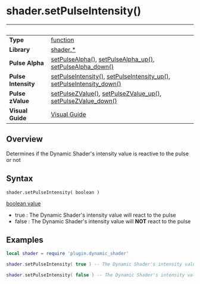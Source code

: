 # shader.setPulseIntensity()

|                      | &nbsp; 
| -------------------- | ---------------------------------------------------------------
| __Type__             | [function](http://docs.coronalabs.com/api/type/Function.html)
| __Library__          | [shader.*](README.md)
| __Pulse Alpha__      | [setPulseAlpha()](setPulseAlpha.markdown), [setPulseAlpha_up()](setPulseAlpha_up.markdown), [setPulseAlpha_down()](setPulseAlpha_down.markdown)
| __Pulse Intensity__  |[setPulseIntensity()](setPulseIntensity.markdown), [setPulseIntensity_up()](setPulseIntensity_up.markdown), [setPulseIntensity_down()](setPulseIntensity_down.markdown)
| __Pulse zValue__     |[setPulseZValue()](setPulseZValue.markdown), [setPulseZValue_up()](setPulseZValue_up.markdown), [setPulseZValue_down()](setPulseZValue_down.markdown)
| __Visual Guide__     | [Visual Guide](http://dynamicshader.com/)


## Overview

Determines if the Dynamic Shader's intensity value is reactive to the pulse or not


## Syntax

	shader.setPulseIntensity( boolean )

[boolean value](https://docs.coronalabs.com/api/type/Boolean.html)
 - true  : The Dynamic Shader's intensity value will react to the pulse
 - false : The Dynamic Shader's intensity value will __NOT__ react to the pulse

## Examples

``````lua
local shader = require 'plugin.dynamic_shader'

shader.setPulseIntensity( true ) -- The Dynamic Shader's intensity value will react to the pulse

shader.setPulseIntensity( false ) -- The Dynamic Shader's intensity value will NOT react to the pulse


``````
